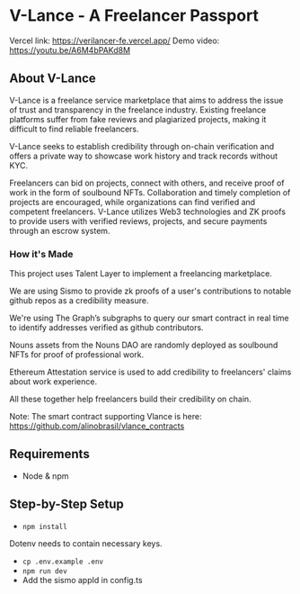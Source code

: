 # V-Lance - A Freelancer Passport
Vercel link: https://verilancer-fe.vercel.app/
Demo video: https://youtu.be/A6M4bPAKd8M


## About V-Lance
V-Lance is a freelance service marketplace that aims to address the issue of trust and transparency in the freelance industry. Existing freelance platforms suffer from fake reviews and plagiarized projects, making it difficult to find reliable freelancers.

V-Lance seeks to establish credibility through on-chain verification and offers a private way to showcase work history and track records without KYC.

Freelancers can bid on projects, connect with others, and receive proof of work in the form of soulbound NFTs. Collaboration and timely completion of projects are encouraged, while organizations can find verified and competent freelancers. V-Lance utilizes Web3 technologies and ZK proofs to provide users with verified reviews, projects, and secure payments through an escrow system.

### How it's Made
This project uses Talent Layer to implement a freelancing marketplace.

We are using Sismo to provide zk proofs of a user's contributions to notable github repos as a credibility measure.

We're using The Graph’s subgraphs to query our smart contract in real time to identify addresses verified as github contributors.

Nouns assets from the Nouns DAO are randomly deployed as soulbound NFTs for proof of professional work.

Ethereum Attestation service is used to add credibility to freelancers' claims about work experience.

All these together help freelancers build their credibility on chain.

Note: The smart contract supporting Vlance is here: https://github.com/alinobrasil/vlance_contracts


## Requirements

- Node & npm

## Step-by-Step Setup

- `npm install`

Dotenv needs to contain necessary keys. 
- `cp .env.example .env`
- `npm run dev`
- Add the sismo appId in config.ts

